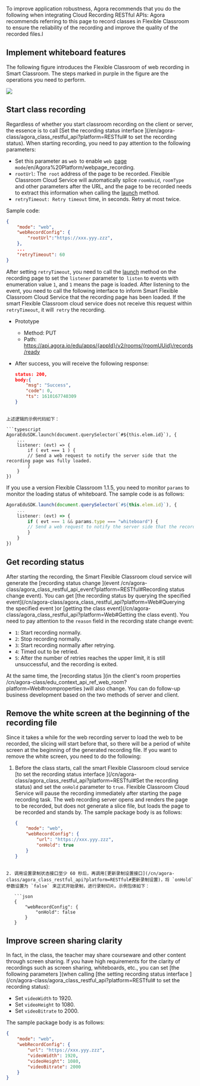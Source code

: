 To improve application robustness, Agora recommends that you do the following when integrating Cloud Recording RESTful APIs: Agora recommends referring to this page to record classes in Flexible Classroom to ensure the reliability of the recording and improve the quality of the recorded files.l

## Implement whiteboard features

The following figure introduces the Flexible Classroom of web recording in Smart Classroom. The steps marked in purple in the figure are the operations you need to perform.

![](https://web-cdn.agora.io/docs-files/1624525158077)

## Start class recording

Regardless of whether you start classroom recording on the client or server, the essence is to call [Set the recording status interface ](/en/agora-class/agora_class_restful_api?platform=RESTful# to set the recording status). When starting recording, you need to pay attention to the following parameters:

- Set this parameter as `web `to enable `web `[page ](recording )`mode`/en/Agora%20Platform/webpage_recording.
- `rootUrl`: The` root` address of the page to be recorded. Flexible Classroom Cloud Service will automatically splice `roomUuid`, `roomType` and other parameters after the URL, and the page to be recorded needs to extract this information when calling the [launch](/cn/agora-class/agora_class_api_ref_web?platform=Web#launch) method.
- `retryTimeout: Retry timeout` time, in seconds. Retry at most twice.

Sample code:

```json
{
    "mode": "web",
    "webRecordConfig": {
        "rootUrl":"https://xxx.yyy.zzz",
    },
    ...
    "retryTimeout": 60
}
```

After setting `retryTimeout`, you need to call the [launch](/cn/agora-class/agora_class_api_ref_web?platform=Web#launch) method on the recording page to set the `listener` parameter to` listen` to events with enumeration value `1`, and `1` means the page is loaded. After listening to the event, you need to call the following interface to inform Smart Flexible Classroom Cloud Service that the recording page has been loaded. If the smart Flexible Classroom cloud service does not receive this request within `retryTimeout`, it will` retry` the recording.

- Prototype

   - Method: PUT
   - Path: https://api.agora.io/edu/apps/{appId}/v2/rooms/{roomUUid}/records/ready

- After success, you will receive the following response:

   ```json
   status: 200,
   body:{
       "msg": "Success",
       "code": 0,
       "ts": 1610167740309
   }

```

上述逻辑的示例代码如下：

```typescript
AgoraEduSDK.launch(document.querySelector(`#${this.elem.id}`), {
    ...
    listener: (evt) => {
        if ( evt === 1 ) {
        // Send a web request to notify the server side that the recording page was fully loaded.
        }
    }
})
```

If you use a version Flexible Classroom 1.1.5, you need to monitor `params` to monitor the loading status of whiteboard. The sample code is as follows:

```typescript
AgoraEduSDK.launch(document.querySelector(`#${this.elem.id}`), {
    ...
    listener: (evt) => {
        if ( evt === 1 && params.type === "whiteboard") {
        // Send a web request to notify the server side that the recording page was fully loaded.
        }
    }
})
```

## Get recording status

After starting the recording, the Smart Flexible Classroom cloud service will generate the [recording status change ](event /cn/agora-class/agora_class_restful_api_event?platform=RESTful#Recording status change event). You can get [the recording status by querying the specified event](/cn/agora-class/agora_class_restful_api?platform=Web#Querying the specified event )or [getting the class event](/cn/agora-class/agora_class_restful_api?platform=Web#Getting the class event). You need to pay attention to the `reason` field in the recording state change event:

- `1`: Start recording normally.
- `2`: Stop recording normally.
- `3`: Start recording normally after retrying.
- `4`: Timed out to be retried.
- `5`: After the number of retries reaches the upper limit, it is still unsuccessful, and the recording is exited.

At the same time, the [recording status ](in the client's room properties /cn/agora-class/edu_context_api_ref_web_room?platform=Web#roomproperties )will also change. You can do follow-up business development based on the two methods of server and client.

## Remove the white screen at the beginning of the recording file

Since it takes a while for the web recording server to load the web to be recorded, the slicing will start before that, so there will be a period of white screen at the beginning of the generated recording file. If you want to remove the white screen, you need to do the following:

1. Before the class starts, call the smart Flexible Classroom cloud service [to set the recording status interface ](/cn/agora-class/agora_class_restful_api?platform=RESTful#Set the recording status) and set the `onHold` parameter to `true`. Flexible Classroom Cloud Service will pause the recording immediately after starting the page recording task. The web recording server opens and renders the page to be recorded, but does not generate a slice file, but loads the page to be recorded and stands by. The sample package body is as follows:

   ```json
   {
       "mode": "web",
       "webRecordConfig": {
           "url": "https://xxx.yyy.zzz",
           "onHold": true
       }
   }

```

2. 调用设置录制状态接口至少 60 秒后，再调用[更新录制设置接口](/cn/agora-class/agora_class_restful_api?platform=RESTful#更新录制设置)，将 `onHold` 参数设置为 `false` 来正式开始录制，进行录制切片。示例包体如下：

   ```json
   {
       "webRecordConfig": {
           "onHold": false
       }
   }
```

## Improve screen sharing clarity

In fact, in the class, the teacher may share courseware and other content through screen sharing. If you have high requirements for the clarity of recordings such as screen sharing, whiteboards, etc., you can set [the following parameters ](when calling [the setting recording status interface ](/cn/agora-class/agora_class_restful_api?platform=RESTful# to set the recording status):

- Set `videoWidth` to 1920.
- Set `videoHeight` to 1080.
- Set `videoBitrate` to 2000.

The sample package body is as follows:

```json
{
    "mode": "web",
    "webRecordConfig": {
        "url": "https://xxx.yyy.zzz",
        "videoWidth": 1920,
        "videoHeight": 1080,
        "videoBitrate": 2000
    }
}
```
